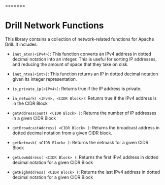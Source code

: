 =======
# Drill Network Functions
This library contains a collection of network-related functions for Apache Drill. It includes:

* `inet_aton(<IPv4>)`:  This function converts an IPv4 address in dotted decimal notation into an integer.  This is useful for sorting IP addresses, and reducing the amount of space that they take on disk.

* `inet_ntoa(<int>)`: This function returns an IP in dotted decimal notation given its integer representation. 

* `is_private_ip(<IPv4>)`:  Returns true if the IP address is private.

* `in_network( <IPv4>, <CIDR Block>)`: Retunrs true if the IPv4 address is in the CIDR Block

* `getAddressCount( <CIDR Block> )`: Returns the number of IP addresses in a given CIDR Block

* `getBroadcastAddress( <CIDR Block> )`:  Returns the broadcast address in dotted decimal notation from a given CIDR block.

* `getNetmask( <CIDR Block> )`:  Returns the netmask for a given CIDR Block

* `getLowAddress( <CIDR Block> )`:  Returns the first IPv4 address in dotted decimal notation for a given CIDR Block

* `getHighAddress( <CIDR Block> )`:  Returns the last IPv4 address in dotted decimal notation for a given CIDR Block
